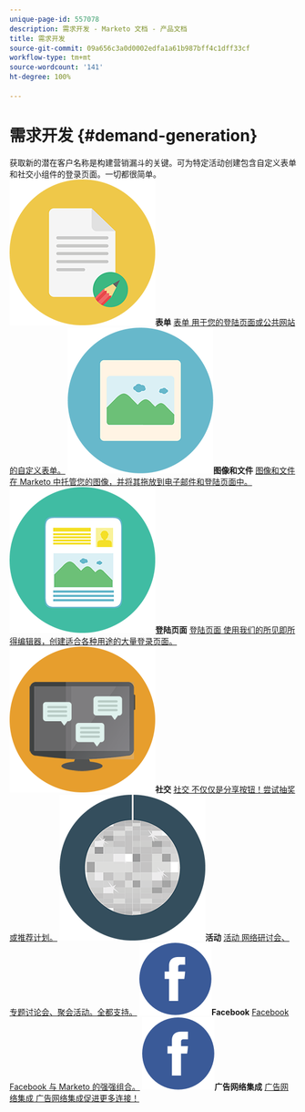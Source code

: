 ```yaml
---
unique-page-id: 557078
description: 需求开发 - Marketo 文档 - 产品文档
title: 需求开发
source-git-commit: 09a656c3a0d0002edfa1a61b987bff4c1dff33cf
workflow-type: tm+mt
source-wordcount: '141'
ht-degree: 100%

---
```



# 需求开发 {#demand-generation}

获取新的潜在客户名称是构建营销漏斗的关键。可为特定活动创建包含自定义表单和社交小组件的登录页面。一切都很简单。
**![表单](assets/documents-bookmarks-16.png)表单** [表单 用于您的登陆页面或公共网站的自定义表单。](https://docs.marketo.com/display/DOCS/Forms)     **![图像和文件](assets/graphic-design-tools-06.png)图像和文件** [图像和文件 在 Marketo 中托管您的图像，并将其拖放到电子邮件和登陆页面中。](https://docs.marketo.com/display/DOCS/Images+and+Files)     **![登陆页面](assets/office-artboard-80.png)登陆页面** [登陆页面 使用我们的所见即所得编辑器，创建适合各种用途的大量登录页面。](https://docs.marketo.com/pages/viewpage.action?pageId=2359689)     **![社交](assets/chat-messages-18.png)社交** [社交 不仅仅是分享按钮！尝试抽奖或推荐计划。](https://docs.marketo.com/display/DOCS/Social)     **![活动](assets/party-10.png)活动** [活动 网络研讨会、专题讨论会、聚会活动。全都支持。](https://docs.marketo.com/pages/viewpage.action?pageId=2949755)     **![Facebook](assets/facebook-icon.png)Facebook** [Facebook Facebook 与 Marketo 的强强组合。](https://docs.marketo.com/display/DOCS/Facebook)     **![广告网络集成](assets/facebook-icon.png)广告网络集成** [广告网络集成 广告网络集成促进更多连接！](https://docs.marketo.com/display/DOCS/Ad+Network+Integrations)
